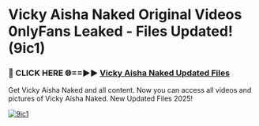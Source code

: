 # Vicky Aisha Naked Original Videos 0nlyFans Leaked - Files Updated! (9ic1)

<h3>🔴 CLICK HERE 🌐==►► <a href="https://tinyurl.com/yckcrads" rel="nofollow">Vicky Aisha Naked Updated Files</a></h3>

Get Vicky Aisha Naked and all content. Now you can access all videos and pictures of Vicky Aisha Naked. New Updated Files 2025!

[![9ic1](https://i.imgur.com/hpKpOFt.gif)](https://tinyurl.com/yckcrads)

